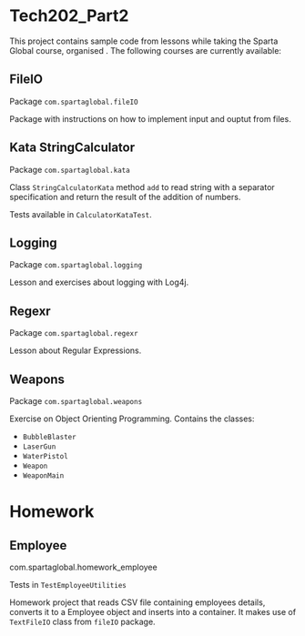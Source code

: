 # Tech202_Part2

This project contains sample code from lessons while taking the Sparta Global course, organised . The following courses are currently available:

## FileIO

Package `com.spartaglobal.fileIO`

Package with instructions on how to implement input and ouptut from files. 


## Kata StringCalculator

Package `com.spartaglobal.kata`

Class `StringCalculatorKata` method `add` to read string with a separator specification and return the result of the addition of numbers. 

Tests available in `CalculatorKataTest`.

## Logging

Package `com.spartaglobal.logging`

Lesson and exercises about logging with Log4j. 


## Regexr

Package `com.spartaglobal.regexr`

Lesson about Regular Expressions. 


## Weapons

Package `com.spartaglobal.weapons`

Exercise on Object Orienting Programming. Contains the classes:

- `BubbleBlaster`
- `LaserGun`
- `WaterPistol`
- `Weapon`
- `WeaponMain`


# Homework

## Employee

com.spartaglobal.homework_employee

Tests in `TestEmployeeUtilities`

Homework project that reads CSV file containing employees details, converts it to a Employee object and inserts into a container. 
It makes use of `TextFileIO` class from `fileIO` package.



